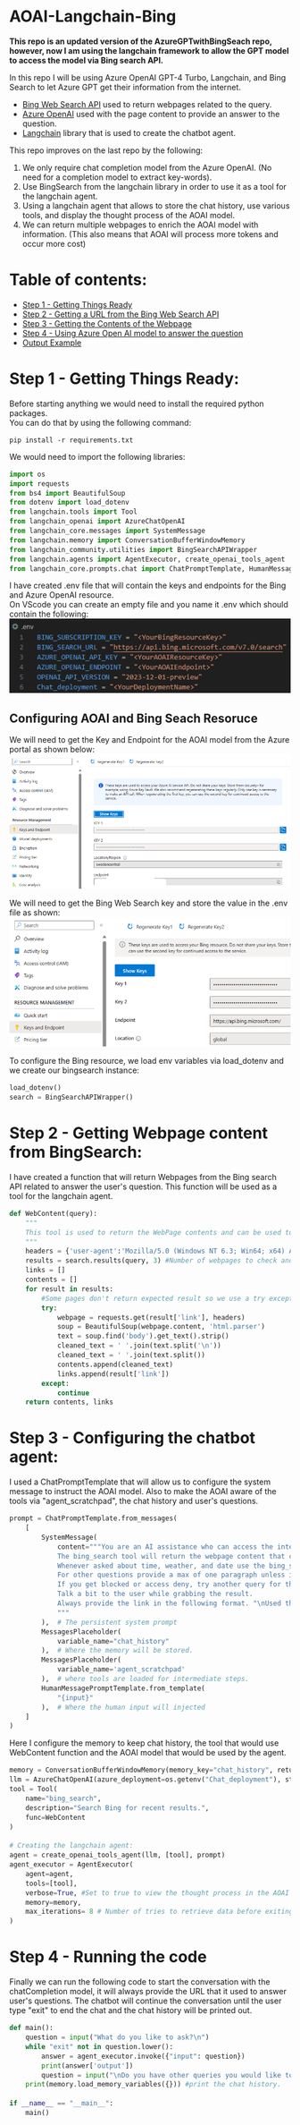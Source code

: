# AOAI-Langchain-Bing

**This repo is an updated version of the AzureGPTwithBingSeach repo, however, now I am using the langchain framework to allow the GPT model to access the model via Bing search API.** 

In this repo I will be using Azure OpenAI GPT-4 Turbo, Langchain, and Bing Search to let Azure GPT get their information from the internet.

* [Bing Web Search API](https://learn.microsoft.com/en-us/bing/search-apis/bing-web-search/overview) used to return webpages related to the query. 
* [Azure OpenAI](https://learn.microsoft.com/en-us/azure/ai-services/openai/overview) used with the page content to provide an answer to the question.
* [Langchain](https://www.langchain.com/) library that is used to create the chatbot agent. 

This repo improves on the last repo by the following: 
1) We only require chat completion model from the Azure OpenAI. (No need for a completion model to extract key-words).
2) Use BingSearch from the langchain library in order to use it as a tool for the langchain agent.
3) Using a langchain agent that allows to store the chat history, use various tools, and display the thought process of the AOAI model.
4) We can return multiple webpages to enrich the AOAI model with information. (This also means that AOAI will process more tokens and occur more cost)

# Table of contents:
- [Step 1 - Getting Things Ready](https://github.com/ABDFMSM/AzureGPTwithBingSeach?tab=readme-ov-file#step-1---getting-things-ready)  
- [Step 2 - Getting a URL from the Bing Web Search API](https://github.com/ABDFMSM/AzureGPTwithBingSeach?tab=readme-ov-file#step-2---getting-a-url-from-the-bing-web-search-api)  
- [Step 3 - Getting the Contents of the Webpage](https://github.com/ABDFMSM/AzureGPTwithBingSeach?tab=readme-ov-file#step-3---getting-the-contents-of-the-webpage)  
- [Step 4 - Using Azure Open AI model to answer the question](https://github.com/ABDFMSM/AzureGPTwithBingSeach?tab=readme-ov-file#step-4---using-azure-open-ai-model-to-answer-the-question)  
- [Output Example](https://github.com/ABDFMSM/AzureGPTwithBingSeach?tab=readme-ov-file#output-example)

# Step 1 - Getting Things Ready:
Before starting anything we would need to install the required python packages.  
You can do that by using the following command: 
```
pip install -r requirements.txt
```
We would need to import the following libraries: 
``` Python
import os
import requests
from bs4 import BeautifulSoup
from dotenv import load_dotenv
from langchain.tools import Tool
from langchain_openai import AzureChatOpenAI
from langchain_core.messages import SystemMessage
from langchain.memory import ConversationBufferWindowMemory
from langchain_community.utilities import BingSearchAPIWrapper
from langchain.agents import AgentExecutor, create_openai_tools_agent
from langchain_core.prompts.chat import ChatPromptTemplate, HumanMessagePromptTemplate, MessagesPlaceholder
```

I have created .env file that will contain the keys and endpoints for the Bing and Azure OpenAI resource.  
On VScode you can create an empty file and you name it .env which should contain the following: 
  ![EnvFile](Images/EnvFile.png)

## Configuring AOAI and Bing Seach Resoruce
We will need to get the Key and Endpoint for the AOAI model from the Azure portal as shown below: 
![AOAIKey&Endpoint](Images/AOAIKey&Endpoint.png) 

We will need to get the Bing Web Search key and store the value in the .env file as shown: 
![Bing Key](Images/BingKey.png) 

To configure the Bing resource, we load env variables via load_dotenv and we create our bingsearch instance: 
``` Python
load_dotenv()
search = BingSearchAPIWrapper()
```

# Step 2 - Getting Webpage content from BingSearch:
I have created a function that will return Webpages from the Bing search API related to answer the user's question. 
This function will be used as a tool for the langchain agent. 
``` Python
def WebContent(query):
    """
    This tool is used to return the WebPage contents and can be used to answer user's questions. 
    """
    headers = {'user-agent':'Mozilla/5.0 (Windows NT 6.3; Win64; x64) AppleWebKit/537.36 (KHTML, like Gecko) Chrome/86.0.4240.193 Safari/537.36'}
    results = search.results(query, 3) #Number of webpages to check and return content. 
    links = []
    contents = []
    for result in results: 
        #Some pages don't return expected result so we use a try except method to avoid getting an errors. 
        try:
            webpage = requests.get(result['link'], headers)
            soup = BeautifulSoup(webpage.content, 'html.parser')
            text = soup.find('body').get_text().strip()
            cleaned_text = ' '.join(text.split('\n'))
            cleaned_text = ' '.join(text.split())
            contents.append(cleaned_text)
            links.append(result['link'])
        except:
            continue
    return contents, links
```

# Step 3 - Configuring the chatbot agent: 
I used a ChatPromptTemplate that will allow us to configure the system message to instruct the AOAI model. 
Also to make the AOAI aware of the tools via "agent_scratchpad", the chat history and user's questions. 
``` Python
prompt = ChatPromptTemplate.from_messages(
    [
        SystemMessage(
            content="""You are an AI assistance who can access the internet through bing_search tool. 
            The bing_search tool will return the webpage content that contains information that you can use to answer user's question. 
            Whenever asked about time, weather, and date use the bing_search tool and just provide a short answer. 
            For other questions provide a max of one paragraph unless instructed otherwise.
            If you get blocked or access deny, try another query for the bing_search tool to get access to a different website.
            Talk a bit to the user while grabbing the result. 
            Always provide the link in the following format. "\nUsed this link: {link} to answer your question. 
            """
        ),  # The persistent system prompt
        MessagesPlaceholder(
            variable_name="chat_history"
        ),  # Where the memory will be stored.
        MessagesPlaceholder(
            variable_name='agent_scratchpad'
        ),  # where tools are loaded for intermediate steps.
        HumanMessagePromptTemplate.from_template(
            "{input}"
        ),  # Where the human input will injected
    ]
)
```
Here I configure the memory to keep chat history, the tool that would use WebContent function and the AOAI model that would be used by the agent. 
``` Python
memory = ConversationBufferWindowMemory(memory_key="chat_history", return_messages=True, k= 8) #Chat memory window that keeps k messages. 
llm = AzureChatOpenAI(azure_deployment=os.getenv("Chat_deployment"), streaming=True)
tool = Tool(
    name="bing_search",
    description="Search Bing for recent results.",
    func=WebContent
)

# Creating the langchain agent: 
agent = create_openai_tools_agent(llm, [tool], prompt)
agent_executor = AgentExecutor(
    agent=agent,
    tools=[tool],
    verbose=True, #Set to true to view the thought process in the AOAI model.
    memory=memory,
    max_iterations= 8 # Number of tries to retrieve data before exiting agent. 
)
```

# Step 4 - Running the code
Finally we can run the following code to start the conversation with the chatCompletion model, it will always provide the URL that it used to answer user's questions.
The chatbot will continue the conversation until the user type "exit" to end the chat and the chat history will be printed out. 
``` Python
def main():
    question = input("What do you like to ask?\n")
    while "exit" not in question.lower():  
        answer = agent_executor.invoke({"input": question})
        print(answer['output'])  
        question = input("\nDo you have other queries you would like to know about? if not type exit to end the chat.\n")  
    print(memory.load_memory_variables({})) #print the chat history. 

if __name__ == "__main__":
    main()     
```





